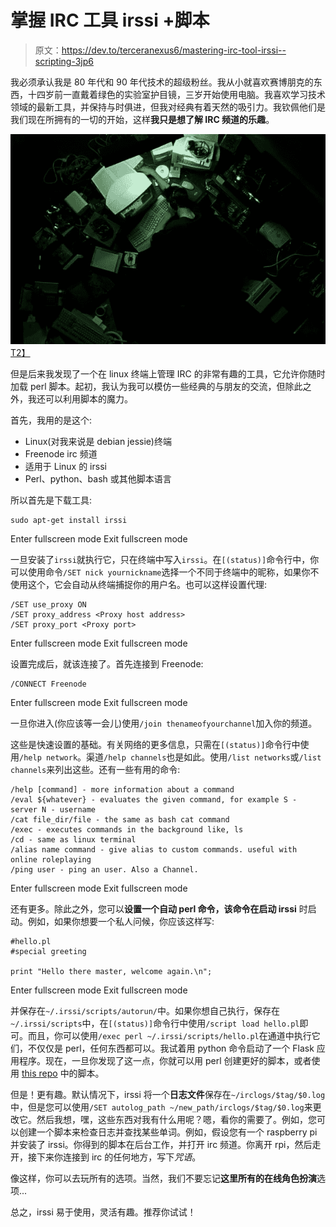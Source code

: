 # 掌握 IRC 工具 irssi +脚本

> 原文：<https://dev.to/terceranexus6/mastering-irc-tool-irssi--scripting-3jp6>

我必须承认我是 80 年代和 90 年代技术的超级粉丝。我从小就喜欢赛博朋克的东西，十四岁前一直戴着绿色的实验室护目镜，三岁开始使用电脑。我喜欢学习技术领域的最新工具，并保持与时俱进，但我对经典有着天然的吸引力。我钦佩他们是我们现在所拥有的一切的开始，这样**我只是想了解 IRC 频道的乐趣**。

[![](img/4128276547a73a7c8ac94a4c2fef3ad4.png)T2】](https://res.cloudinary.com/practicaldev/image/fetch/s--xLhKVd3---/c_limit%2Cf_auto%2Cfl_progressive%2Cq_auto%2Cw_880/https://i.stack.imgur.com/ELzh4.jpg)

但是后来我发现了一个在 linux 终端上管理 IRC 的非常有趣的工具，它允许你随时加载 perl 脚本。起初，我认为我可以模仿一些经典的与朋友的交流，但除此之外，我还可以利用脚本的魔力。

首先，我用的是这个:

*   Linux(对我来说是 debian jessie)终端
*   Freenode irc 频道
*   适用于 Linux 的 irssi
*   Perl、python、bash 或其他脚本语言

所以首先是下载工具:

```
sudo apt-get install irssi 
```

Enter fullscreen mode Exit fullscreen mode

一旦安装了`irssi`就执行它，只在终端中写入`irssi`。在`[(status)]`命令行中，你可以使用命令`/SET nick yournickname`选择一个不同于终端中的昵称，如果你不使用这个，它会自动从终端捕捉你的用户名。也可以这样设置代理:

```
/SET use_proxy ON
/SET proxy_address <Proxy host address>
/SET proxy_port <Proxy port> 
```

Enter fullscreen mode Exit fullscreen mode

设置完成后，就该连接了。首先连接到 Freenode:

```
/CONNECT Freenode 
```

Enter fullscreen mode Exit fullscreen mode

一旦你进入(你应该等一会儿)使用`/join thenameofyourchannel`加入你的频道。

这些是快速设置的基础。有关网络的更多信息，只需在`[(status)]`命令行中使用`/help network`。渠道`/help channels`也是如此。使用`/list networks`或`/list channels`来列出这些。还有一些有用的命令:

```
/help [command] - more information about a command
/eval ${whatever} - evaluates the given command, for example S - server N - username
/cat file_dir/file - the same as bash cat command
/exec - executes commands in the background like, ls
/cd - same as linux terminal
/alias name command - give alias to custom commands. useful with online roleplaying
/ping user - ping an user. Also a Channel. 
```

Enter fullscreen mode Exit fullscreen mode

还有更多。除此之外，您可以**设置一个自动 perl 命令，该命令在启动 irssi** 时启动。例如，如果你想要一个私人问候，你应该这样写:

```
#hello.pl
#special greeting

print "Hello there master, welcome again.\n"; 
```

Enter fullscreen mode Exit fullscreen mode

并保存在`~/.irssi/scripts/autorun/`中。如果你想自己执行，保存在`~/.irssi/scripts`中，在`[(status)]`命令行中使用`/script load hello.pl`即可。而且，你可以使用`/exec perl ~/.irssi/scripts/hello.pl`在通道中执行它们，不仅仅是 perl，任何东西都可以。我试着用 python 命令启动了一个 Flask 应用程序。现在，一旦你发现了这一点，你就可以用 perl 创建更好的脚本，或者使用 [this repo](https://scripts.irssi.org/) 中的脚本。

但是！更有趣。默认情况下，irssi 将一个**日志文件**保存在`~/irclogs/$tag/$0.log`中，但是您可以使用`/SET autolog_path ~/new_path/irclogs/$tag/$0.log`来更改它。然后我想，嘿，这些东西对我有什么用呢？嗯，看你的需要了。例如，您可以创建一个脚本来检查日志并查找某些单词。例如，假设您有一个 raspberry pi 并安装了 irssi。你得到的脚本在后台工作，并打开 irc 频道。你离开 rpi，然后走开，接下来你连接到 irc 的任何地方，写下*咒语*。

像这样，你可以去玩所有的选项。当然，我们不要忘记**这里所有的在线角色扮演**选项...

总之，irssi 易于使用，灵活有趣。推荐你试试！